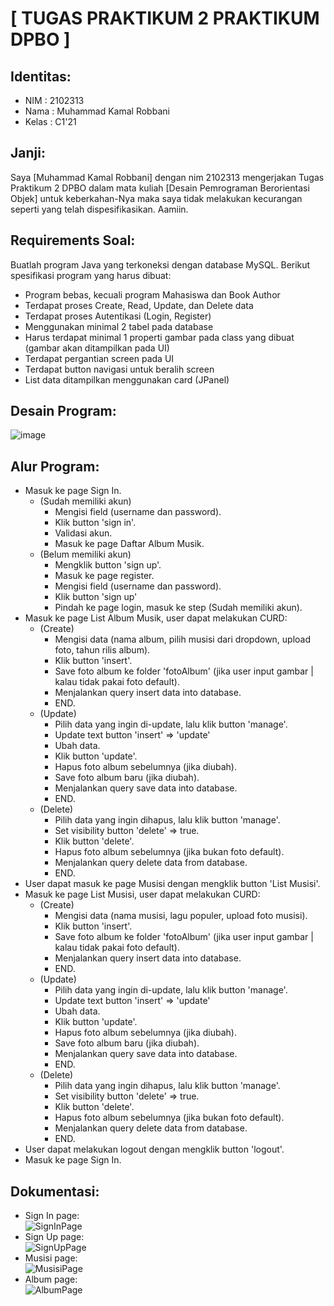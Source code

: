 # [ TUGAS PRAKTIKUM 2 PRAKTIKUM DPBO ]

## Identitas:
- NIM   : 2102313
- Nama  : Muhammad Kamal Robbani
- Kelas : C1'21

## Janji:
Saya [Muhammad Kamal Robbani] dengan nim 2102313 mengerjakan Tugas Praktikum 2 DPBO dalam mata kuliah 
[Desain Pemrograman Berorientasi Objek] untuk keberkahan-Nya maka saya tidak melakukan 
kecurangan seperti yang telah dispesifikasikan. Aamiin.

## Requirements Soal:
Buatlah program Java yang terkoneksi dengan database MySQL. Berikut
spesifikasi program yang harus dibuat:
- Program bebas, kecuali program Mahasiswa dan Book Author
- Terdapat proses Create, Read, Update, dan Delete data
- Terdapat proses Autentikasi (Login, Register)
- Menggunakan minimal 2 tabel pada database
- Harus terdapat minimal 1 properti gambar pada class yang dibuat (gambar akan ditampilkan pada UI)
- Terdapat pergantian screen pada UI
- Terdapat button navigasi untuk beralih screen
- List data ditampilkan menggunakan card (JPanel)

## Desain Program:
![image](https://user-images.githubusercontent.com/101335350/231672365-687e7bb8-75ad-4429-a2e6-09192076b9e5.png)

## Alur Program:
- Masuk ke page Sign In.
  - (Sudah memiliki akun)
    - Mengisi field (username dan password).
    - Klik button 'sign in'.
    - Validasi akun.
    - Masuk ke page Daftar Album Musik.
  - (Belum memiliki akun)
    - Mengklik button 'sign up'.
    - Masuk ke page register.
    - Mengisi field (username dan password).
    - Klik button 'sign up'
    - Pindah ke page login, masuk ke step (Sudah memiliki akun).
- Masuk ke page List Album Musik, user dapat melakukan CURD:
  - (Create)
    - Mengisi data (nama album, pilih musisi dari dropdown, upload foto, tahun rilis album).
    - Klik button 'insert'.
    - Save foto album ke folder 'fotoAlbum' (jika user input gambar | kalau tidak pakai foto default).
    - Menjalankan query insert data into database.
    - END.
  - (Update)
    - Pilih data yang ingin di-update, lalu klik button 'manage'.
    - Update text button 'insert' => 'update'
    - Ubah data.
    - Klik button 'update'.
    - Hapus foto album sebelumnya (jika diubah).
    - Save foto album baru (jika diubah).
    - Menjalankan query save data into database.
    - END.
  - (Delete)
    - Pilih data yang ingin dihapus, lalu klik button 'manage'.
    - Set visibility button 'delete' => true.
    - Klik button 'delete'.
    - Hapus foto album sebelumnya (jika bukan foto default).
    - Menjalankan query delete data from database.
    - END.
- User dapat masuk ke page Musisi dengan mengklik button 'List Musisi'.
- Masuk ke page List Musisi, user dapat melakukan CURD:
  - (Create)
    - Mengisi data (nama musisi, lagu populer, upload foto musisi).
    - Klik button 'insert'.
    - Save foto album ke folder 'fotoAlbum' (jika user input gambar | kalau tidak pakai foto default).
    - Menjalankan query insert data into database.
    - END.
  - (Update)
    - Pilih data yang ingin di-update, lalu klik button 'manage'.
    - Update text button 'insert' => 'update'
    - Ubah data.
    - Klik button 'update'.
    - Hapus foto album sebelumnya (jika diubah).
    - Save foto album baru (jika diubah).
    - Menjalankan query save data into database.
    - END.
  - (Delete)
    - Pilih data yang ingin dihapus, lalu klik button 'manage'.
    - Set visibility button 'delete' => true.
    - Klik button 'delete'.
    - Hapus foto album sebelumnya (jika bukan foto default).
    - Menjalankan query delete data from database.
    - END.
- User dapat melakukan logout dengan mengklik button 'logout'.
- Masuk ke page Sign In.
    
## Dokumentasi:
- Sign In page:<br>
![SignInPage](https://user-images.githubusercontent.com/101335350/231650645-e543dbd6-47b2-48e1-9a75-578c110c6c99.png)
- Sign Up page:<br>
![SignUpPage](https://user-images.githubusercontent.com/101335350/231650692-a389e413-3e1a-458b-9945-f7ce4ad4995a.png)
- Musisi page:<br>
![MusisiPage](https://user-images.githubusercontent.com/101335350/231650734-576c89d3-f0ba-4abf-b885-91df3b954769.png)
- Album page:<br>
![AlbumPage](https://user-images.githubusercontent.com/101335350/231650758-de318551-b4ec-4951-ae3e-7bfe8b3d593d.png)
